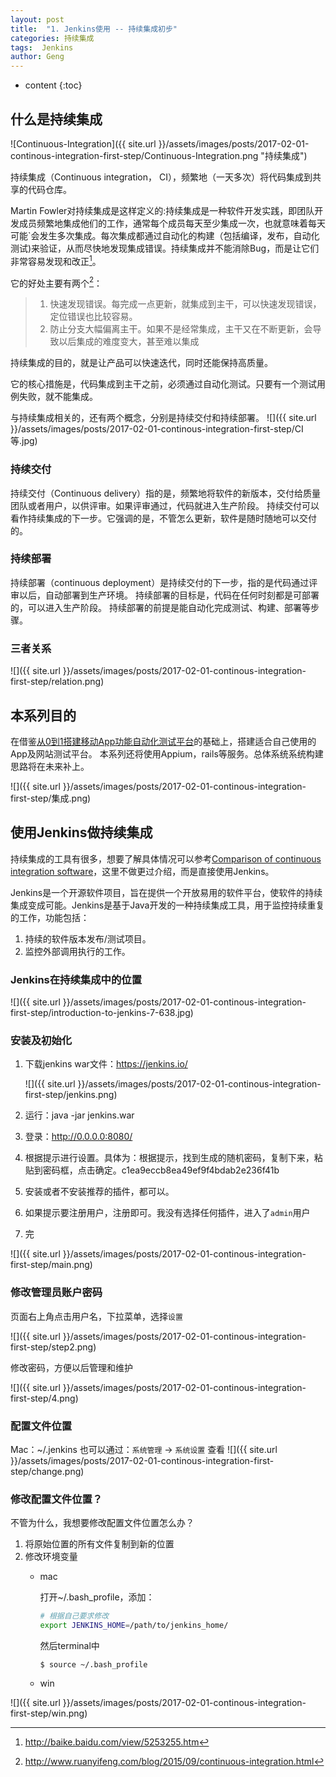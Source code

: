 ```yaml
---
layout: post
title:  "1. Jenkins使用 -- 持续集成初步"
categories: 持续集成
tags:  Jenkins
author: Geng
---
```


* content
{:toc}

## 什么是持续集成
![Continuous-Integration]({{ site.url }}/assets/images/posts/2017-02-01-continous-integration-first-step/Continuous-Integration.png "持续集成")

持续集成（Continuous integration， CI），频繁地（一天多次）将代码集成到共享的代码仓库。






Martin Fowler对持续集成是这样定义的:持续集成是一种软件开发实践，即团队开发成员频繁地集成他们的工作，通常每个成员每天至少集成一次，也就意味着每天可能`会发生多次集成。每次集成都通过自动化的构建（包括编译，发布，自动化测试)来验证，从而尽快地发现集成错误。持续集成并不能消除Bug，而是让它们非常容易发现和改正[^1]。

它的好处主要有两个[^2]：
> 1. 快速发现错误。每完成一点更新，就集成到主干，可以快速发现错误，定位错误也比较容易。
> 2. 防止分支大幅偏离主干。如果不是经常集成，主干又在不断更新，会导致以后集成的难度变大，甚至难以集成

持续集成的目的，就是让产品可以快速迭代，同时还能保持高质量。

它的核心措施是，代码集成到主干之前，必须通过自动化测试。只要有一个测试用例失败，就不能集成。

与持续集成相关的，还有两个概念，分别是持续交付和持续部署。
![]({{ site.url }}/assets/images/posts/2017-02-01-continous-integration-first-step/CI等.jpg)

### 持续交付
持续交付（Continuous delivery）指的是，频繁地将软件的新版本，交付给质量团队或者用户，以供评审。如果评审通过，代码就进入生产阶段。
持续交付可以看作持续集成的下一步。它强调的是，不管怎么更新，软件是随时随地可以交付的。

### 持续部署
持续部署（continuous deployment）是持续交付的下一步，指的是代码通过评审以后，自动部署到生产环境。
持续部署的目标是，代码在任何时刻都是可部署的，可以进入生产阶段。
持续部署的前提是能自动化完成测试、构建、部署等步骤。

### 三者关系
![]({{ site.url }}/assets/images/posts/2017-02-01-continous-integration-first-step/relation.png)

## 本系列目的
在借鉴[从0到1搭建移动App功能自动化测试平台](http://debugtalk.com/post/build-app-automated-test-platform-from-0-to-1-backgroud-introduction/)的基础上，搭建适合自己使用的App及网站测试平台。 
本系列还将使用Appium，rails等服务。总体系统系统构建思路将在未来补上。

![]({{ site.url }}/assets/images/posts/2017-02-01-continous-integration-first-step/集成.png)

## 使用Jenkins做持续集成
持续集成的工具有很多，想要了解具体情况可以参考[Comparison of continuous integration software](https://en.wikipedia.org/wiki/Comparison_of_continuous_integration_software)，这里不做更过介绍，而是直接使用Jenkins。

Jenkins是一个开源软件项目，旨在提供一个开放易用的软件平台，使软件的持续集成变成可能。Jenkins是基于Java开发的一种持续集成工具，用于监控持续重复的工作，功能包括：
1. 持续的软件版本发布/测试项目。
2. 监控外部调用执行的工作。

### Jenkins在持续集成中的位置

![]({{ site.url }}/assets/images/posts/2017-02-01-continous-integration-first-step/introduction-to-jenkins-7-638.jpg)

### 安装及初始化
1. 下载jenkins war文件：https://jenkins.io/

   ![]({{ site.url }}/assets/images/posts/2017-02-01-continous-integration-first-step/jenkins.png)
2. 运行：java -jar jenkins.war
3. 登录：http://0.0.0.0:8080/
4. 根据提示进行设置。具体为：根据提示，找到生成的随机密码，复制下来，粘贴到密码框，点击确定。c1ea9eccb8ea49ef9f4bdab2e236f41b
5. 安装或者不安装推荐的插件，都可以。
6. 如果提示要注册用户，注册即可。我没有选择任何插件，进入了`admin`用户
7. 完

![]({{ site.url }}/assets/images/posts/2017-02-01-continous-integration-first-step/main.png)

### 修改管理员账户密码

页面右上角点击用户名，下拉菜单，选择`设置`

![]({{ site.url }}/assets/images/posts/2017-02-01-continous-integration-first-step/step2.png)

修改密码，方便以后管理和维护

![]({{ site.url }}/assets/images/posts/2017-02-01-continous-integration-first-step/4.png)

### 配置文件位置
Mac：~/.jenkins
也可以通过：`系统管理` -> `系统设置` 查看
![]({{ site.url }}/assets/images/posts/2017-02-01-continous-integration-first-step/change.png)

### 修改配置文件位置？
不管为什么，我想要修改配置文件位置怎么办？
1. 将原始位置的所有文件复制到新的位置
2. 修改环境变量
   * mac

     打开~/.bash_profile，添加：
     ```bash
     # 根据自己要求修改
     export JENKINS_HOME=/path/to/jenkins_home/
     ```
     然后terminal中
     ```
     $ source ~/.bash_profile
     ```

   * win

![]({{ site.url }}/assets/images/posts/2017-02-01-continous-integration-first-step/win.png)

[^1]:http://baike.baidu.com/view/5253255.htm
[^2]:http://www.ruanyifeng.com/blog/2015/09/continuous-integration.html
